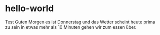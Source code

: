 # hello-world
Test 
Guten Morgen es ist Donnerstag und das Wetter scheint heute prima zu sein
in etwas mehr als 10 Minuten gehen wir zum essen über.
